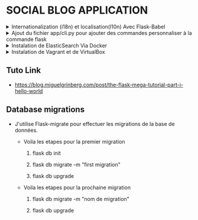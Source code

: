 # SOCIAL BLOG APPLICATION


<details>
<summary>Internationalization (i18n) et localisation(l10n) Avec Flask-Babel</summary>

- **Instalation et initialisation de Flask-Babel**

  - `pip install flask-babel`

  - importer `from flask_babel import _, lazy_gettext as _l` et ajouter _l("nom de la clef de traduction") dans un fichier .py et {{ _("nom de la clef de traduction") }} dans le template html

  - 

- **Configuration de Flask-Babel**

  - Creer le fichier `babel.cfg` dans le repertoire de l'application pour indiquer à `pybabel` quels fichiers doivent être analysés à la recherche de textes traduisibles exemples:
    [python: app/**.py]
    [jinja2: app/templates/**.html]

  - Executer la commande ``pybabel extract -F babel.cfg -k _l -o messages.pot .`` pour extraire les textes traduisibles; ça vas generere un fichier messages.pot

  - Executer la commande ``pybabel init -i messages.pot -d app/translations -l fr`` pour initialiser la traduction francaise; ca vas generer deux fichiers: messages.fr.po et messages.fr.mo dans un dossier translations

  - Une fois les fichier generer vous pouvez traduire le contenu du fichier messages.po et remplacer les "msgstr" par vos traductions manuellement ou utiliser des outis comme [Poedit](https://poedit.net) pour traduire le contenu du fichier messages.po

  - Executer la commande ``pybabel compile -d app/translations`` pour compiler les fichiers de traduction et mettre à jour le fichier messages.mo

- **Mettre à jour avec de nouvelles traductions**

  - Executer la commande ``pybabel extract -F babel.cfg -k _l -o messages.pot .`` puis ``pybabel update -i messages.pot -d app/translations`` pour mettre à jour les fichiers de traduction et mettre à jour le fichier messages.mo

</details>


<details>
<summary>Ajout du fichier app/cli.py pour ajouter des commandes personnaliser à la commande flask</summary>

- Ce fichier contient les commandes personnaliser pour le volet de traduction ajouter aux commandes de flask. Ces commandes seront accessible depuis le terminal et les voici.

  - `flask translate init LANG` pour ajouter une nouvelle langue
  - `flask translate update` pour mettre à jour tous les langues après avoir modifié les marqueurs de langage _() et _l()
  - `flask translate compile` pour compiler tous les depots de langues apres avoir modifie les marqueurs de langage _() et _l()

- Plus d'informations:

Console 
```
flask --help
Usage: flask [OPTIONS] COMMAND [ARGS]...

  A general utility script for Flask applications.

  An application to load must be given with the '--app' option, 'FLASK_APP'
  environment variable, or with a 'wsgi.py' or 'app.py' file in the current
  directory.

Options:
  -e, --env-file FILE   Load environment variables from this file, taking
                        precedence over those set by '.env' and '.flaskenv'.
                        Variables set directly in the environment take highest
                        precedence. python-dotenv must be installed.
  -A, --app IMPORT      The Flask application or factory function to load, in
                        the form 'module:name'. Module can be a dotted import
                        or file path. Name is not required if it is 'app',
                        'application', 'create_app', or 'make_app', and can be
                        'name(args)' to pass arguments.
  --debug / --no-debug  Set debug mode.
  --version             Show the Flask version.
  --help                Show this message and exit.

Commands:
  db         Perform database migrations.
  routes     Show the routes for the app.
  run        Run a development server.
  shell      Run a shell in the app context.

Commands:
  db         Perform database migrations.
  routes     Show the routes for the app.
  run        Run a development server.
  shell      Run a shell in the app context.
  ->translate  Translation and localization commands.<- Viens d'etre ajouter grace a app/cli.py
```
PUIS
```
flask translate --help
Usage: flask translate [OPTIONS] COMMAND [ARGS]...

  Translation and localization commands.

Options:
  --help  Show this message and exit.

Commands:
  compile  Compile all languages.
  init     Initialize a new language.
  update   Update all languages.
```
</details>

<details>
<summary>Instalation de ElasticSearch Via Docker</summary>

CMD : `docker run --name elasticsearch -d --rm -p 9200:9200 --memory="2GB" -e discovery.type=single-node -e xpack.security.enabled=false docker.elastic.co/elasticsearch/elasticsearch:9.0.3 `
</details>


<details>
<summary>Instalation de Vagrant et de VirtualBox</summary>

 1. Installer Vagrant depuis la doc officielle: https://www.vagrantup.com/downloads.html puis redemarrer le pc pour que les modifications soient prises en compte 
 2. Installer VirtualBox depuis la doc officielle : https://www.virtualbox.org/wiki/Downloads
 3. executer dans la console la commande vagrant init <nom du système d'exploitation> dans notre cas ``vagrant init ubuntu/jammy64``

</details>

## Tuto Link

- https://blog.miguelgrinberg.com/post/the-flask-mega-tutorial-part-i-hello-world



## Database migrations

- J'utilise Flask-migrate pour effectuer les migrations de la base de données. 


  - Voila les etapes pour la premier migration

    1. flask db init

    2. flask db migrate -m "first migration"

    3. flask db upgrade


  - Voila les etapes pour la prochaine migration

    1. flask db migrate -m "nom de migration"

    2. flask db upgrade

